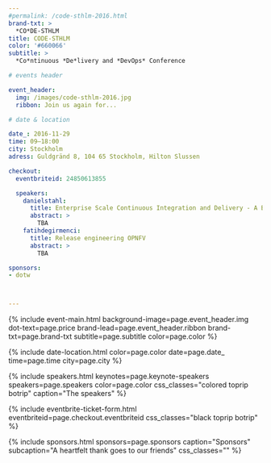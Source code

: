 ```yaml
---
#permalink: /code-sthlm-2016.html
brand-txt: >
  *CO*DE-STHLM
title: CODE-STHLM
color: '#660066'
subtitle: >
  *Co*ntinuous *De*livery and *DevOps* Conference

# events header

event_header:
  img: /images/code-sthlm-2016.jpg
  ribbon: Join us again for...

# date & location

date_: 2016-11-29
time: 09—18:00
city: Stockholm
adress: Guldgränd 8, 104 65 Stockholm, Hilton Slussen

checkout:
  eventbriteid: 24850613855

  speakers:
    danielstahl:
      title: Enterprise Scale Continuous Integration and Delivery - A Bunch of Problems and a Few Solutions
      abstract: >
        TBA
    fatihdegirmenci:
      title: Release engineering OPNFV
      abstract: >
        TBA

sponsors:
- dotw



---
```


{% include event-main.html
background-image=page.event_header.img
dot-text=page.price
brand-lead=page.event_header.ribbon
brand-txt=page.brand-txt
subtitle=page.subtitle
color=page.color %}

{% include date-location.html
color=page.color
date=page.date_
time=page.time
city=page.city %}

{% include speakers.html
keynotes=page.keynote-speakers
speakers=page.speakers
color=page.color
css_classes="colored toprip botrip"
caption="The speakers" %}

{% include eventbrite-ticket-form.html
eventbriteid=page.checkout.eventbriteid
css_classes="black toprip botrip" %}

{% include sponsors.html
sponsors=page.sponsors
caption="Sponsors"
subcaption="A heartfelt thank goes to our friends"
css_classes="" %}
